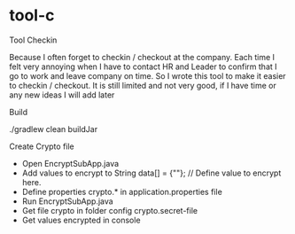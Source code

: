 # tool-c
Tool Checkin

Because I often forget to checkin / checkout at the company. Each time I felt very annoying when I have to contact HR and Leader to confirm that I go to work and leave company on time.
So I wrote this tool to make it easier to checkin / checkout. It is still limited and not very good, if I have time or any new ideas I will add later

Build

./gradlew clean buildJar

Create Crypto file

- Open EncryptSubApp.java
- Add values to encrypt to String data[] = {""}; // Define value to encrypt here.
- Define properties crypto.* in application.properties file
- Run EncryptSubApp.java
- Get file crypto in folder config crypto.secret-file
- Get values encrypted in console
